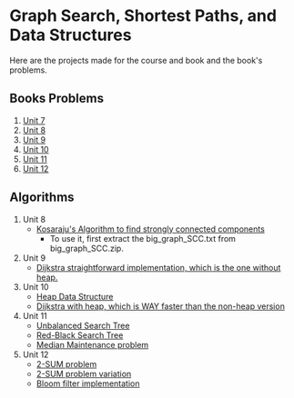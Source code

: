 # Graph Search, Shortest Paths, and Data Structures

Here are the projects made for the course and book and the book's problems.

## Books Problems

1. [Unit 7](https://github.com/gpm22/ossu-projects/tree/main/Graph%20Search%2C%20Shortest%20Path%2C%20and%20Data%20Structures/problems-unit-7.md)
2. [Unit 8](https://github.com/gpm22/ossu-projects/tree/main/Graph%20Search%2C%20Shortest%20Path%2C%20and%20Data%20Structures/problems-unit-8.md)
3. [Unit 9](https://github.com/gpm22/ossu-projects/tree/main/Graph%20Search%2C%20Shortest%20Path%2C%20and%20Data%20Structures/problems-unit-9.md)
4. [Unit 10](https://github.com/gpm22/ossu-projects/tree/main/Graph%20Search%2C%20Shortest%20Path%2C%20and%20Data%20Structures/problems-unit-10.md)
5. [Unit 11](https://github.com/gpm22/ossu-projects/tree/main/Graph%20Search%2C%20Shortest%20Path%2C%20and%20Data%20Structures/problems-unit-11.md)
6. [Unit 12](https://github.com/gpm22/ossu-projects/tree/main/Graph%20Search%2C%20Shortest%20Path%2C%20and%20Data%20Structures/problems-unit-12.md)

## Algorithms

1. Unit 8
   * [Kosaraju's Algorithm to find strongly connected components](https://github.com/gpm22/ossu-projects/blob/main/Graph%20Search%2C%20Shortest%20Paths%2C%20and%20Data%20Structures/kosaraju.rb)
     * To use it, first extract the big_graph_SCC.txt from big_graph_SCC.zip.
2. Unit 9
   * [Dijkstra straightforward implementation, which is the one without heap.](https://github.com/gpm22/ossu-projects/blob/main/Graph%20Search%2C%20Shortest%20Paths%2C%20and%20Data%20Structures/dijkstra_without_heap.rb)
3. Unit 10
   * [Heap Data Structure](https://github.com/gpm22/ossu-projects/blob/main/Graph%20Search%2C%20Shortest%20Paths%2C%20and%20Data%20Structures/heap.rb)
   * [Dijkstra with heap, which is WAY faster than the non-heap version](https://github.com/gpm22/ossu-projects/blob/main/Graph%20Search%2C%20Shortest%20Paths%2C%20and%20Data%20Structures/dijkstra_with_heap.rb)
4. Unit 11
   * [Unbalanced Search Tree](https://github.com/gpm22/ossu-projects/blob/main/Graph%20Search%2C%20Shortest%20Paths%2C%20and%20Data%20Structures/unbalanced_search_tree.rb)
   * [Red-Black Search Tree ](https://github.com/gpm22/ossu-projects/blob/main/Graph%20Search%2C%20Shortest%20Paths%2C%20and%20Data%20Structures/red_black_tree.rb)
   * [Median Maintenance problem](https://github.com/gpm22/ossu-projects/blob/main/Graph%20Search%2C%20Shortest%20Paths%2C%20and%20Data%20Structures/median_maintenance.rb)
5. Unit 12
   * [2-SUM problem](https://github.com/gpm22/ossu-projects/blob/main/Graph%20Search%2C%20Shortest%20Paths%2C%20and%20Data%20Structures/two_sum.rb)
   * [2-SUM problem variation](https://github.com/gpm22/ossu-projects/blob/main/Graph%20Search%2C%20Shortest%20Paths%2C%20and%20Data%20Structures/two_sum_fast.rb)
   * [Bloom filter implementation](https://github.com/gpm22/ossu-projects/blob/main/Graph%20Search%2C%20Shortest%20Paths%2C%20and%20Data%20Structures/bloom_filter.rb)
